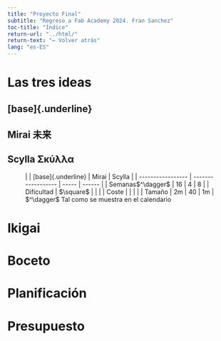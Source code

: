 ```yaml
---
title: "Proyecto Final"
subtitle: "Regreso a Fab Academy 2024. Fran Sanchez"
toc-title: "Índice"
return-url: "../html/"
return-text: "← Volver atrás"
lang: "es-ES"
---
```


# Las tres ideas

## [base]{.underline}

## Mirai 未来

## Scylla Σκύλλα

<figure>
|                   | [base]{.underline} | Mirai | Scylla |
| ----------------- | ------------------ | ----- | ------ |
| Semanas$^\dagger$ |      16              |  4     |   8     |
| Dificultad        |        $\square$            |       |        |
| Coste             |                    |       |        |
|    Tamaño               |       2m             |   40    |    1m    |
<figcaption>
$^\dagger$ Tal como se muestra en el calendario
</figcaption>
</figure>

# Ikigai

# Boceto

# Planificación

# Presupuesto
